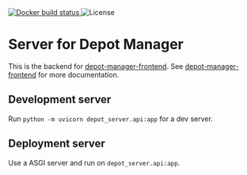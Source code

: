 <a href="https://cloud.docker.com/repository/docker/voegtlel/depot-manager-backend/builds">
  <img src="https://img.shields.io/docker/cloud/build/voegtlel/depot-manager-backend.svg" alt="Docker build status" />
</a>
<img src="https://img.shields.io/github/license/voegtlel/depot-manager-backend.svg" alt="License" />

# Server for Depot Manager

This is the backend for [depot-manager-frontend](https://github.com/voegtlel/depot-manager-frontend).
See [depot-manager-frontend](https://github.com/voegtlel/depot-manager-frontend) for more documentation.

## Development server

Run `python -m uvicorn depot_server.api:app` for a dev server.

## Deployment server

Use a ASGI server and run on `depot_server.api:app`.
